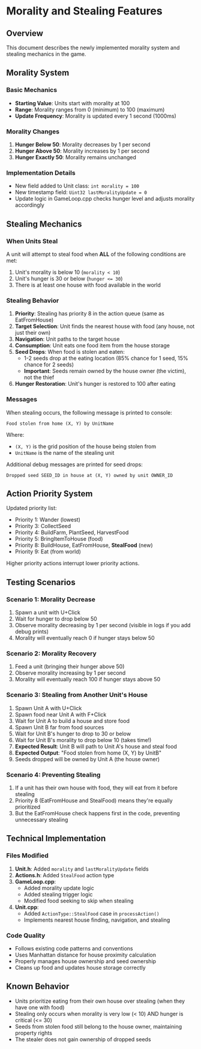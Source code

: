 # Morality and Stealing Features

## Overview
This document describes the newly implemented morality system and stealing mechanics in the game.

## Morality System

### Basic Mechanics
- **Starting Value**: Units start with morality at 100
- **Range**: Morality ranges from 0 (minimum) to 100 (maximum)
- **Update Frequency**: Morality is updated every 1 second (1000ms)

### Morality Changes
1. **Hunger Below 50**: Morality decreases by 1 per second
2. **Hunger Above 50**: Morality increases by 1 per second
3. **Hunger Exactly 50**: Morality remains unchanged

### Implementation Details
- New field added to Unit class: `int morality = 100`
- New timestamp field: `Uint32 lastMoralityUpdate = 0`
- Update logic in GameLoop.cpp checks hunger level and adjusts morality accordingly

## Stealing Mechanics

### When Units Steal
A unit will attempt to steal food when **ALL** of the following conditions are met:
1. Unit's morality is below 10 (`morality < 10`)
2. Unit's hunger is 30 or below (`hunger <= 30`)
3. There is at least one house with food available in the world

### Stealing Behavior
1. **Priority**: Stealing has priority 8 in the action queue (same as EatFromHouse)
2. **Target Selection**: Unit finds the nearest house with food (any house, not just their own)
3. **Navigation**: Unit paths to the target house
4. **Consumption**: Unit eats one food item from the house storage
5. **Seed Drops**: When food is stolen and eaten:
   - 1-2 seeds drop at the eating location (85% chance for 1 seed, 15% chance for 2 seeds)
   - **Important**: Seeds remain owned by the house owner (the victim), not the thief
6. **Hunger Restoration**: Unit's hunger is restored to 100 after eating

### Messages
When stealing occurs, the following message is printed to console:
```
Food stolen from home (X, Y) by UnitName
```

Where:
- `(X, Y)` is the grid position of the house being stolen from
- `UnitName` is the name of the stealing unit

Additional debug messages are printed for seed drops:
```
Dropped seed SEED_ID in house at (X, Y) owned by unit OWNER_ID
```

## Action Priority System

Updated priority list:
- Priority 1: Wander (lowest)
- Priority 3: CollectSeed
- Priority 4: BuildFarm, PlantSeed, HarvestFood
- Priority 5: BringItemToHouse (food)
- Priority 8: BuildHouse, EatFromHouse, **StealFood** (new)
- Priority 9: Eat (from world)

Higher priority actions interrupt lower priority actions.

## Testing Scenarios

### Scenario 1: Morality Decrease
1. Spawn a unit with U+Click
2. Wait for hunger to drop below 50
3. Observe morality decreasing by 1 per second (visible in logs if you add debug prints)
4. Morality will eventually reach 0 if hunger stays below 50

### Scenario 2: Morality Recovery
1. Feed a unit (bringing their hunger above 50)
2. Observe morality increasing by 1 per second
3. Morality will eventually reach 100 if hunger stays above 50

### Scenario 3: Stealing from Another Unit's House
1. Spawn Unit A with U+Click
2. Spawn food near Unit A with F+Click
3. Wait for Unit A to build a house and store food
4. Spawn Unit B far from food sources
5. Wait for Unit B's hunger to drop to 30 or below
6. Wait for Unit B's morality to drop below 10 (takes time!)
7. **Expected Result**: Unit B will path to Unit A's house and steal food
8. **Expected Output**: "Food stolen from home (X, Y) by UnitB"
9. Seeds dropped will be owned by Unit A (the house owner)

### Scenario 4: Preventing Stealing
1. If a unit has their own house with food, they will eat from it before stealing
2. Priority 8 (EatFromHouse and StealFood) means they're equally prioritized
3. But the EatFromHouse check happens first in the code, preventing unnecessary stealing

## Technical Implementation

### Files Modified
1. **Unit.h**: Added `morality` and `lastMoralityUpdate` fields
2. **Actions.h**: Added `StealFood` action type
3. **GameLoop.cpp**: 
   - Added morality update logic
   - Added stealing trigger logic
   - Modified food seeking to skip when stealing
4. **Unit.cpp**: 
   - Added `ActionType::StealFood` case in `processAction()`
   - Implements nearest house finding, navigation, and stealing

### Code Quality
- Follows existing code patterns and conventions
- Uses Manhattan distance for house proximity calculation
- Properly manages house ownership and seed ownership
- Cleans up food and updates house storage correctly

## Known Behavior
- Units prioritize eating from their own house over stealing (when they have one with food)
- Stealing only occurs when morality is very low (< 10) AND hunger is critical (<= 30)
- Seeds from stolen food still belong to the house owner, maintaining property rights
- The stealer does not gain ownership of dropped seeds
